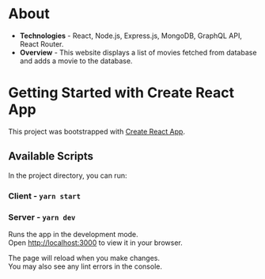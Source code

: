# About

- **Technologies** - React, Node.js, Express.js, MongoDB, GraphQL API, React Router.
- **Overview** - This website displays a list of movies fetched from database and adds a movie to the database.


# Getting Started with Create React App

This project was bootstrapped with [Create React App](https://github.com/facebook/create-react-app).

## Available Scripts

In the project directory, you can run:

### Client - `yarn start`
### Server - `yarn dev`

Runs the app in the development mode.\
Open [http://localhost:3000](http://localhost:3000) to view it in your browser.

The page will reload when you make changes.\
You may also see any lint errors in the console.
